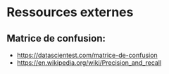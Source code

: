 # Ressources externes 


## Matrice de confusion: 
- https://datascientest.com/matrice-de-confusion
- https://en.wikipedia.org/wiki/Precision_and_recall